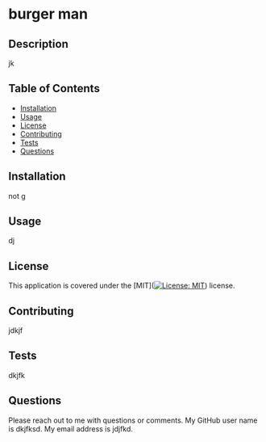 
# burger man
## Description
jk
## Table of Contents
* [Installation](#installation)
* [Usage](#usage)
* [License](#license)
* [Contributing](#contributing)
* [Tests](#tests)
* [Questions](#questions)
## Installation
not g
## Usage
dj
## License
This application is covered under the [MIT]([![License: MIT](https://img.shields.io/badge/License-MIT-yellow.svg)](https://opensource.org/licenses/MIT)) license.
## Contributing
jdkjf
## Tests
dkjfk
## Questions
Please reach out to me with questions or comments. My GitHub user name is dkjfksd. My email address is jdjfkd.
        